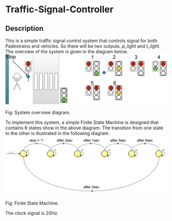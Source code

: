 # Traffic-Signal-Controller
## Description
This is a simple traffic signal control system that controls signal for both Padestrains and vehicles. So there will be two outputs. *p_light* and *t_light*. The overview of the system is given in the diagram below. 
![System Overview]( https://github.com/sudipbarua/Traffic-Signal-Controller/blob/master/System%20Overview.JPG)

Fig: System overview diagram.

To implement this system, a simple Finite State Machine is designed that contains 6 states show in the above diagram. The transition from one state to the other is illustrated in the following diagram.  
![FSM]( https://github.com/sudipbarua/Traffic-Signal-Controller/blob/master/FSM%20diagram.JPG)

Fig: Finite State Machine. 

The clock signal is 20Hz. 

